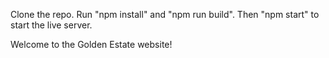 Clone the repo.
Run "npm install" and "npm run build".
Then "npm start" to start the live server.

Welcome to the Golden Estate website!
